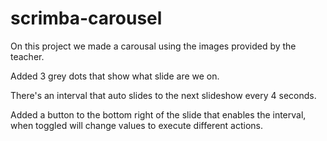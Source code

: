# scrimba-carousel
On this project we made a carousal using the images provided by the teacher.

Added 3 grey dots that show what slide are we on.

There's an interval that auto slides to the next slideshow every 4 seconds.

Added a button to the bottom right of the slide that enables the interval, 
when toggled will change values to execute different actions.
